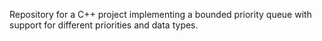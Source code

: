 Repository for a C++ project implementing a bounded priority queue with support for different priorities and data types.
